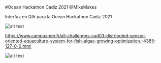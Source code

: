 #Ocean Hackathon Cadiz 2021 @MikeMakes  

Interfaz en Qt5 para la Ocean Hackathon Cadiz 2021  
  
![alt text](https://github.com/MikeMakes/OceanHackaton2021_GUI/blob/stable_gui/gui/resources/gui.gif "Interface")   

https://www.campusmer.fr/all-challenges-cad03-distributed-sensor-oriented-aquaculture-system-for-fish-algae-growing-optimization.-4385-127-0-0.html    

![alt text](https://www.campusmer.fr/preview/4390/w1280m/Distributed_sensor_oriented_aqauculture_system_c_Juan_Sandubete.JPG "Sonda multiparamétrica")
